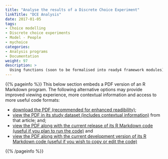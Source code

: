 ```yaml
---
title: "Analyse the results of a Discrete Choice Experiment"
linkTitle: "DCE Analysis"
date: 2017-01-05
tags:
- Choice modelling
- Discrete choice experiments
- Model - People
- mychoice
categories:
- Analysis programs
- Documentation
weight: 97
description: >
  Using functions (soon to be formalised into ready4 framework modules) from the mychoice R package, it is possible to develop choice models from responses to a discrete choice experiment survey.
---
```


{{% pageinfo %}}
This below section embeds a PDF version of an R Markdown program. The following alternative options may provide improved viewing experience, more contextual information and access to more useful code formats:

* [download the PDF (recommended for enhanced readibility)](https://raw.githubusercontent.com/ready4-dev/dce_sa_analysis/main/PDFs/CAP.pdf);
* [view the PDF in its study dataset (includes contextual information)](https://doi.org/10.7910/DVN/VGPIPS) from that article; and;
* [view the PDF along with the current release of its R Markdown code (useful if you plan to run the code)](https://doi.org/10.5281/zenodo.7223286) and
* [view the PDF along with the current development version of its R Markdown code (useful if you wish to copy or edit the code)](https://github.com/ready4-dev/dce_sa_analysis/) 

{{% /pageinfo %}}

<div id="adobe-dc-view" style="width: 800px;"></div>
<script src="https://documentservices.adobe.com/view-sdk/viewer.js"></script>
<script type="text/javascript">
	document.addEventListener("adobe_dc_view_sdk.ready", function(){ 
		var adobeDCView = new AdobeDC.View({clientId: "d7d86c443e2b45c1b43c7db36ad50bf3", divId: "adobe-dc-view"});
		adobeDCView.previewFile({
			content:{location: {url: "https://raw.githubusercontent.com/ready4-dev/dce_sa_analysis/main/PDFs/CAP.pdf"}},
			metaData:{fileName: "Bodea Brochure.pdf"}
		}, {embedMode: "IN_LINE"});
	});
</script>
